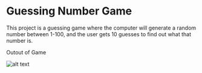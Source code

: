 # Guessing Number Game

This project is a guessing game where the computer will generate a random number between 1-100, and the user gets 10 guesses to find out what that number is.

Outout of Game

![alt text](https://github.com/AsmaaEssamSultan/Object-Oriented-Programming-in-Java/blob/main/Guessing%20Number%20Game/output.png)
